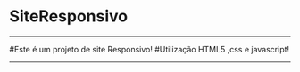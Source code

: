 # SiteResponsivo
**************************************

#Este é um projeto de site Responsivo!
#Utilização HTML5 ,css e javascript!

***************************************
